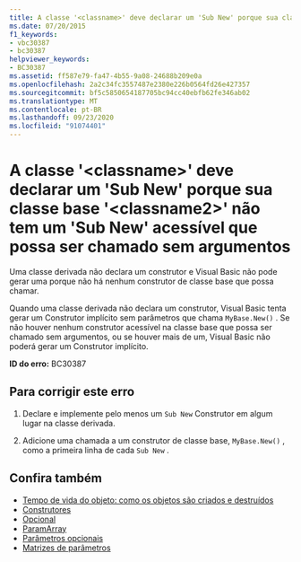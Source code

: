 ```yaml
---
title: A classe '<classname>' deve declarar um 'Sub New' porque sua classe base '<classname2>' não tem um 'Sub New' acessível que possa ser chamado sem argumentos
ms.date: 07/20/2015
f1_keywords:
- vbc30387
- bc30387
helpviewer_keywords:
- BC30387
ms.assetid: ff587e79-fa47-4b55-9a08-24688b209e0a
ms.openlocfilehash: 2a2c34fc3557487e2380e226b0564fd26e427357
ms.sourcegitcommit: bf5c5850654187705bc94cc40ebfb62fe346ab02
ms.translationtype: MT
ms.contentlocale: pt-BR
ms.lasthandoff: 09/23/2020
ms.locfileid: "91074401"
---
```

# <a name="class-classname-must-declare-a-sub-new-because-its-base-class-classname2-does-not-have-an-accessible-sub-new-that-can-be-called-with-no-arguments"></a>A classe '\<classname>' deve declarar um 'Sub New' porque sua classe base '\<classname2>' não tem um 'Sub New' acessível que possa ser chamado sem argumentos

Uma classe derivada não declara um construtor e Visual Basic não pode gerar uma porque não há nenhum construtor de classe base que possa chamar.  
  
 Quando uma classe derivada não declara um construtor, Visual Basic tenta gerar um Construtor implícito sem parâmetros que chama `MyBase.New()` . Se não houver nenhum construtor acessível na classe base que possa ser chamado sem argumentos, ou se houver mais de um, Visual Basic não poderá gerar um Construtor implícito.  
  
 **ID do erro:** BC30387  
  
## <a name="to-correct-this-error"></a>Para corrigir este erro  
  
1. Declare e implemente pelo menos um `Sub New` Construtor em algum lugar na classe derivada.  
  
2. Adicione uma chamada a um construtor de classe base, `MyBase.New()` , como a primeira linha de cada `Sub New` .  
  
## <a name="see-also"></a>Confira também

- [Tempo de vida do objeto: como os objetos são criados e destruídos](../programming-guide/language-features/objects-and-classes/object-lifetime-how-objects-are-created-and-destroyed.md)
- [Construtores](../programming-guide/concepts/object-oriented-programming.md#constructors)
- [Opcional](../language-reference/modifiers/optional.md)
- [ParamArray](../language-reference/modifiers/paramarray.md)
- [Parâmetros opcionais](../programming-guide/language-features/procedures/optional-parameters.md)
- [Matrizes de parâmetros](../programming-guide/language-features/procedures/parameter-arrays.md)

